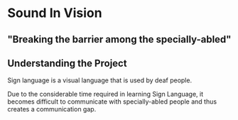 # Sound In Vision

## "Breaking the barrier among the specially-abled"

## Understanding the Project
Sign language is a visual language that is used by deaf people.

Due to the considerable time required in learning Sign Language, it becomes difficult to communicate with specially-abled people and thus creates a communication gap.
